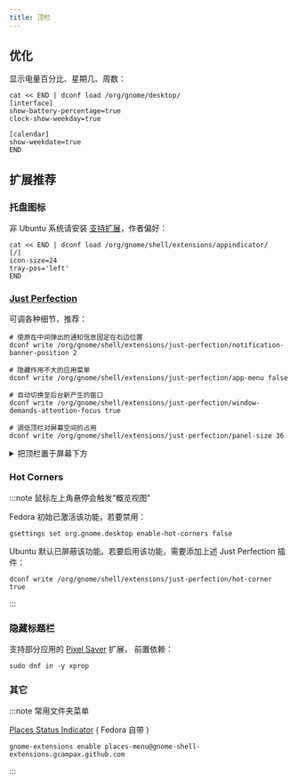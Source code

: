```yaml
---
title: 顶栏
---
```


## 优化

显示电量百分比、星期几、周数：

```shell
cat << END | dconf load /org/gnome/desktop/
[interface]
show-battery-percentage=true
clock-show-weekday=true

[calendar]
show-weekdate=true
END
```

## 扩展推荐

### 托盘图标

非 Ubuntu 系统请安装 [支持扩展](https://extensions.gnome.org/extension/615/appindicator-support/)，作者偏好：

```shell
cat << END | dconf load /org/gnome/shell/extensions/appindicator/
[/]
icon-size=24
tray-pos='left'
END
```

### [Just Perfection](https://extensions.gnome.org/extension/3843/just-perfection/)

可调各种细节，推荐：

```shell
# 使原在中间弹出的通知信息固定在右边位置
dconf write /org/gnome/shell/extensions/just-perfection/notification-banner-position 2

# 隐藏作用不大的应用菜单
dconf write /org/gnome/shell/extensions/just-perfection/app-menu false

# 自动切换至后台新产生的窗口
dconf write /org/gnome/shell/extensions/just-perfection/window-demands-attention-focus true

# 调低顶栏对屏幕空间的占用
dconf write /org/gnome/shell/extensions/just-perfection/panel-size 36
```

<details className="let-details-to-gray">
  <summary>把顶栏置于屏幕下方</summary>

缺点: 可能导致“顶栏超长菜单栏无法显示” 的 BUG，慎调

    dconf write /org/gnome/shell/extensions/just-perfection/top-panel-position 1

</details>

### Hot Corners

:::note 鼠标左上角悬停会触发“概览视图”

Fedora 初始已激活该功能，若要禁用：

    gsettings set org.gnome.desktop enable-hot-corners false

Ubuntu 默认已屏蔽该功能。若要启用该功能，需要添加上述 Just Perfection 插件：

    dconf write /org/gnome/shell/extensions/just-perfection/hot-corner true

:::

### 隐藏标题栏

支持部分应用的 [Pixel Saver](https://extensions.gnome.org/extension/723/pixel-saver/) 扩展，
前置依赖：

    sudo dnf in -y xprop
<!--
### gtk-title-bar

https://extensions.gnome.org/extension/1732/gtk-title-bar/
-->

### 其它

:::note 常用文件夹菜单

[Places Status Indicator](https://extensions.gnome.org/extension/8/places-status-indicator/) ( Fedora 自带 )

    gnome-extensions enable places-menu@gnome-shell-extensions.gcampax.github.com

:::
